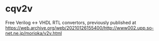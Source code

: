# cqv2v
Free Verilog &lt;-> VHDL RTL convertors, previously published at https://web.archive.org/web/20210126155400/http://www002.upp.so-net.ne.jp/morioka/v2v.html

